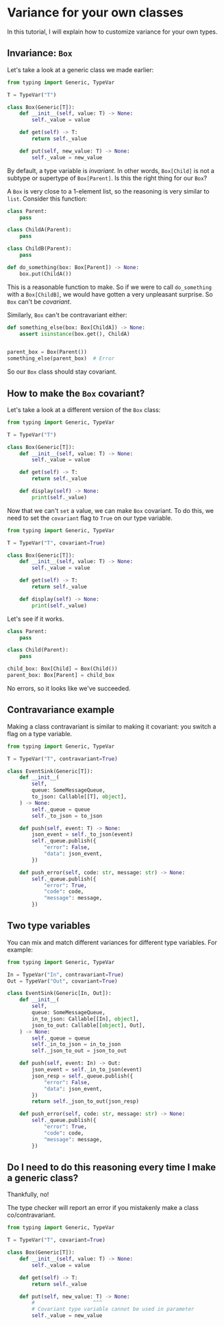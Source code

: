 # Variance for your own classes

In this tutorial, I will explain how to customize variance for your own types.

## Invariance: `Box`

Let's take a look at a generic class we made earlier:

```py
from typing import Generic, TypeVar

T = TypeVar("T")

class Box(Generic[T]):
    def __init__(self, value: T) -> None:
        self._value = value

    def get(self) -> T:
        return self._value

    def put(self, new_value: T) -> None:
        self._value = new_value
```

By default, a type variable is _invariant_. In other words, `Box[Child]` is not a subtype or
supertype of `Box[Parent]`. Is this the right thing for our `Box`?

A `Box` is very close to a 1-element list, so the reasoning is very similar to `list`. Consider
this function:

```py
class Parent:
    pass

class ChildA(Parent):
    pass

class ChildB(Parent):
    pass

def do_something(box: Box[Parent]) -> None:
    box.put(ChildA())
```

This is a reasonable function to make. So if we were to call `do_something` with a `Box[ChildB]`,
we would have gotten a very unpleasant surprise. So `Box` can't be _covariant_.

Similarly, `Box` can't be contravariant either:
```py
def something_else(box: Box[ChildA]) -> None:
    assert isinstance(box.get(), ChildA)


parent_box = Box(Parent())
something_else(parent_box)  # Error
```

So our `Box` class should stay covariant.


## How to make the `Box` covariant?

Let's take a look at a different version of the `Box` class:

```py
from typing import Generic, TypeVar

T = TypeVar("T")

class Box(Generic[T]):
    def __init__(self, value: T) -> None:
        self._value = value

    def get(self) -> T:
        return self._value

    def display(self) -> None:
        print(self._value)
```

Now that we can't `set` a value, we can make `Box` covariant. To do this, we need to set the
`covariant` flag to `True` on our type variable.

```py
from typing import Generic, TypeVar

T = TypeVar("T", covariant=True)

class Box(Generic[T]):
    def __init__(self, value: T) -> None:
        self._value = value

    def get(self) -> T:
        return self._value

    def display(self) -> None:
        print(self._value)
```

Let's see if it works.

```py
class Parent:
    pass

class Child(Parent):
    pass

child_box: Box[Child] = Box(Child())
parent_box: Box[Parent] = child_box
```

No errors, so it looks like we've succeeded.


## Contravariance example

Making a class contravariant is similar to making it covariant: you switch a flag on a type variable.

```py
from typing import Generic, TypeVar

T = TypeVar("T", contravariant=True)

class EventSink(Generic[T]):
    def __init__(
        self,
        queue: SomeMessageQueue,
        to_json: Callable[[T], object],
    ) -> None:
        self._queue = queue
        self._to_json = to_json

    def push(self, event: T) -> None:
        json_event = self._to_json(event)
        self._queue.publish({
            "error": False,
            "data": json_event,
        })

    def push_error(self, code: str, message: str) -> None:
        self._queue.publish({
            "error": True,
            "code": code,
            "message": message,
        })
```

## Two type variables

You can mix and match different variances for different type variables. For example:

```py
from typing import Generic, TypeVar

In = TypeVar("In", contravariant=True)
Out = TypeVar("Out", covariant=True)

class EventSink(Generic[In, Out]):
    def __init__(
        self,
        queue: SomeMessageQueue,
        in_to_json: Callable[[In], object],
        json_to_out: Callable[[object], Out],
    ) -> None:
        self._queue = queue
        self._in_to_json = in_to_json
        self._json_to_out = json_to_out

    def push(self, event: In) -> Out:
        json_event = self._in_to_json(event)
        json_resp = self._queue.publish({
            "error": False,
            "data": json_event,
        })
        return self._json_to_out(json_resp)

    def push_error(self, code: str, message: str) -> None:
        self._queue.publish({
            "error": True,
            "code": code,
            "message": message,
        })
```


## Do I need to do this reasoning every time I make a generic class?

Thankfully, no!

The type checker will report an error if you mistakenly make a class co/contravariant.

```py
from typing import Generic, TypeVar

T = TypeVar("T", covariant=True)

class Box(Generic[T]):
    def __init__(self, value: T) -> None:
        self._value = value

    def get(self) -> T:
        return self._value

    def put(self, new_value: T) -> None:
        #                   ^^^
        # Covariant type variable cannot be used in parameter
        self._value = new_value
```
